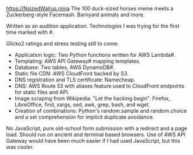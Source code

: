 https://NsizedWalrus.ninja
The 100 duck-sized horses meme meets a Zuckerberg-style Facemash. Barnyard animals and more.

Written as an audition application. Technologies I was trying for the first time marked with #.

Glicko2 ratings and stress testing still to come.

* Application logic: Two Python functions written for AWS Lambda#.
* Templating: AWS API Gateway# mapping templates.
* Database: Two tables, AWS DynamoDB#.
* Static file CDN: AWS CloudFront backed by S3.
* DNS registration and TLS certificate: Namecheap.
* DNS: AWS Route 53 with aliases feature used to CloudFront endpoints for static files and API.
* Image scraping from Wikipedia: "Let the hacking begin". Firefox, LibreOffice, find, xargs, sed, awk, grep, bash, and wget.
* Creation of combinations: Python's random.sample and random.choice and a set comprehension for implicit duplicate avoidance.

No JavaScript, pure old-school form submission with a redirect and a page load. Should run on ancient and terminal based browsers. Use of AWS API Gateway would have been much easier if I had used JavaScript, but this was cooler.
